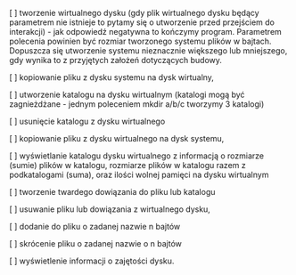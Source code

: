 [ ] tworzenie wirtualnego dysku (gdy plik wirtualnego dysku będący parametrem nie
istnieje to pytamy się o utworzenie przed przejściem do interakcji) - jak odpowiedź
negatywna to kończymy program. Parametrem polecenia powinien być rozmiar
tworzonego systemu plików w bajtach. Dopuszcza się utworzenie systemu
nieznacznie większego lub mniejszego, gdy wynika to z przyjętych założeń
dotyczących budowy.

[ ] kopiowanie pliku z dysku systemu na dysk wirtualny,

[ ] utworzenie katalogu na dysku wirtualnym (katalogi mogą być zagnieżdżane -
jednym poleceniem mkdir a/b/c tworzymy 3 katalogi)

[ ] usunięcie katalogu z dysku wirtualnego

[ ] kopiowanie pliku z dysku wirtualnego na dysk systemu,

[ ] wyświetlanie katalogu dysku wirtualnego z informacją o rozmiarze (sumie) plików
w katalogu, rozmiarze plików w katalogu razem z podkatalogami (suma), oraz ilości
wolnej pamięci na dysku wirtualnym

[ ] tworzenie twardego dowiązania do pliku lub katalogu

[ ] usuwanie pliku lub dowiązania z wirtualnego dysku,

[ ] dodanie do pliku o zadanej nazwie n bajtów

[ ] skrócenie pliku o zadanej nazwie o n bajtów

[ ] wyświetlenie informacji o zajętości dysku.